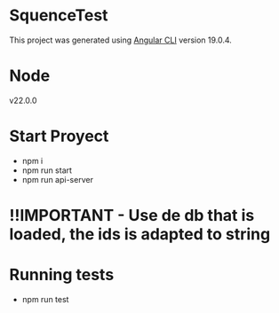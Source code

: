 # SquenceTest
This project was generated using [Angular CLI](https://github.com/angular/angular-cli) version 19.0.4.

# Node
v22.0.0

# Start Proyect
* npm i
* npm run start
* npm run api-server

# !!IMPORTANT - Use de db that is loaded, the ids is adapted to string

# Running tests
* npm run test